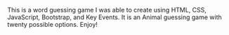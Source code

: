 This is a word guessing game I was able to create using HTML, CSS, JavaScript, Bootstrap, and Key Events. It is an Animal guessing game with twenty possible options. Enjoy! 
